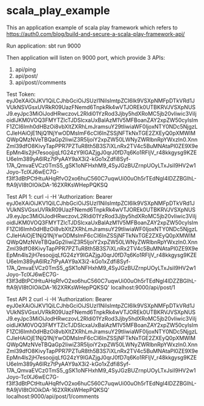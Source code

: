 # scala_play_example

This an application example of scala play framework which refers to https://auth0.com/blog/build-and-secure-a-scala-play-framework-api/

Run application:
sbt run 9000

Then application will listen on 9000 port, which provide 3 APIs:

1. api/ping
2. api/post/<id>
3. api/post/<id>/comments


Test Token:
eyJ0eXAiOiJKV1QiLCJhbGciOiJSUzI1NiIsImtpZCI6Ik9VSXpNMFpDTkVRd1JVUkNSVGsxUVRkR09UazFNemd6TnpkRk4wVTJOREk0UTBKRVJVSXpNUSJ9.eyJpc3MiOiJodHRwczovL2Rldi01YzRod3Jjby5hdXRoMC5jb20vIiwic3ViIjoidlJKM0VOQ3FMYTZlcTJDSlcxaUxBalAzM1V5MFBoanZAY2xpZW50cyIsImF1ZCI6Imh0dHBzOi8vbXltZXRhLmJramsuY29tIiwiaWF0IjoxNTY0NDc5NjgzLCJleHAiOjE1NjQ1NjYwODMsImF6cCI6InZSSjNFTkNxTGE2ZXEyQ0pXMWlMQWpQMzNVeTBQaGp2IiwiZ3R5IjoiY2xpZW50LWNyZWRlbnRpYWxzIn0.XnnZml39dfO8KivyTapPPR7PZTuR8th5B3S7iXLnRx2TV4c5BuMNAtaPl0ZE9X9eEpMn4ls2jH7esoojjqLfG24zY9IGAZjgJ0qrJ0fD7q6Ko1RFljV_r48kkgysg9KZEU6eIm389yA6IRz7tPyAAY9aX3i2-kGo1xZdfi8Syf-17A_QmvaEVCz0TmS5_gSK1oNFHxhM9_4SyJGzBUZrnpUOyLTxJsiI9HV2w1Joyo-TclXJ6wEC7G-f3If3dBtPCtHtuAHqRfvO2xo6huC560C7uqwUi00uOh5rTEdNgI4lDZZBGlhL-ftA9jVI8tOIOikDA-162XRKsWHepPQKSQ

Test API 1:
curl -i -H 'Authorization: Bearer eyJ0eXAiOiJKV1QiLCJhbGciOiJSUzI1NiIsImtpZCI6Ik9VSXpNMFpDTkVRd1JVUkNSVGsxUVRkR09UazFNemd6TnpkRk4wVTJOREk0UTBKRVJVSXpNUSJ9.eyJpc3MiOiJodHRwczovL2Rldi01YzRod3Jjby5hdXRoMC5jb20vIiwic3ViIjoidlJKM0VOQ3FMYTZlcTJDSlcxaUxBalAzM1V5MFBoanZAY2xpZW50cyIsImF1ZCI6Imh0dHBzOi8vbXltZXRhLmJramsuY29tIiwiaWF0IjoxNTY0NDc5NjgzLCJleHAiOjE1NjQ1NjYwODMsImF6cCI6InZSSjNFTkNxTGE2ZXEyQ0pXMWlMQWpQMzNVeTBQaGp2IiwiZ3R5IjoiY2xpZW50LWNyZWRlbnRpYWxzIn0.XnnZml39dfO8KivyTapPPR7PZTuR8th5B3S7iXLnRx2TV4c5BuMNAtaPl0ZE9X9eEpMn4ls2jH7esoojjqLfG24zY9IGAZjgJ0qrJ0fD7q6Ko1RFljV_r48kkgysg9KZEU6eIm389yA6IRz7tPyAAY9aX3i2-kGo1xZdfi8Syf-17A_QmvaEVCz0TmS5_gSK1oNFHxhM9_4SyJGzBUZrnpUOyLTxJsiI9HV2w1Joyo-TclXJ6wEC7G-f3If3dBtPCtHtuAHqRfvO2xo6huC560C7uqwUi00uOh5rTEdNgI4lDZZBGlhL-ftA9jVI8tOIOikDA-162XRKsWHepPQKSQ' localhost:9000/api/post/1

Test API 2
curl -i -H 'Authorization: Bearer eyJ0eXAiOiJKV1QiLCJhbGciOiJSUzI1NiIsImtpZCI6Ik9VSXpNMFpDTkVRd1JVUkNSVGsxUVRkR09UazFNemd6TnpkRk4wVTJOREk0UTBKRVJVSXpNUSJ9.eyJpc3MiOiJodHRwczovL2Rldi01YzRod3Jjby5hdXRoMC5jb20vIiwic3ViIjoidlJKM0VOQ3FMYTZlcTJDSlcxaUxBalAzM1V5MFBoanZAY2xpZW50cyIsImF1ZCI6Imh0dHBzOi8vbXltZXRhLmJramsuY29tIiwiaWF0IjoxNTY0NDc5NjgzLCJleHAiOjE1NjQ1NjYwODMsImF6cCI6InZSSjNFTkNxTGE2ZXEyQ0pXMWlMQWpQMzNVeTBQaGp2IiwiZ3R5IjoiY2xpZW50LWNyZWRlbnRpYWxzIn0.XnnZml39dfO8KivyTapPPR7PZTuR8th5B3S7iXLnRx2TV4c5BuMNAtaPl0ZE9X9eEpMn4ls2jH7esoojjqLfG24zY9IGAZjgJ0qrJ0fD7q6Ko1RFljV_r48kkgysg9KZEU6eIm389yA6IRz7tPyAAY9aX3i2-kGo1xZdfi8Syf-17A_QmvaEVCz0TmS5_gSK1oNFHxhM9_4SyJGzBUZrnpUOyLTxJsiI9HV2w1Joyo-TclXJ6wEC7G-f3If3dBtPCtHtuAHqRfvO2xo6huC560C7uqwUi00uOh5rTEdNgI4lDZZBGlhL-ftA9jVI8tOIOikDA-162XRKsWHepPQKSQ' localhost:9000/api/post/1/comments
